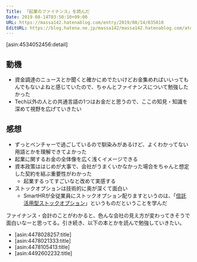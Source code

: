 ```yaml
---
Title: 「起業のファイナンス」を読んだ
Date: 2019-08-14T03:50:10+09:00
URL: https://massa142.hatenablog.com/entry/2019/08/14/035010
EditURL: https://blog.hatena.ne.jp/massa142/massa142.hatenablog.com/atom/entry/26006613394962897
---
```


[asin:4534052456:detail]


## 動機

* 資金調達のニュースとか聞くと確かにめでたいけどお金集めればいいってもんでもないよねと感じていたので、ちゃんとファイナンスについて勉強したかった
* Tech以外の人との共通言語の1つはお金だと思うので、ここの知見・知識を深めて視野を広げていきたい


## 感想

* ずっとベンチャーで過ごしているので馴染みがあるけど、よくわかってない用語とかを理解できてよかった
* 起業に関するお金の全体像を広く浅くイメージできる
* 資本政策ははじめが大事で、会社がうまくいかなかった場合をちゃんと想定した契約を結ぶ重要性がわかった
  * 起業するってすごいなと改めて実感する
* ストックオプションは技術的に奥が深くて面白い
  * SmartHRが全従業員にストックオプション配りますというのは、「[信託活用型ストックオプション](https://amp.review/2017/11/15/smart-hr-stockoption/)」というものだということを学んだ

ファイナンス・会計のことがわかると、色んな会社の見え方が変わってきそうで面白いなーと思ってる。引き続き、以下の本とかを読んで勉強していきたい。

* [asin:4478028257:title]
* [asin:4478021333:title]
* [asin:4478105413:title]
* [asin:4492602232:title]



